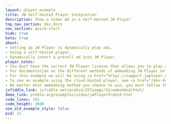 ```yaml
---
layout: player_example
title: JW Self-Hosted Player Integration
description: Show a Video Ad in a Self-Hosted JW Player
top_nav_section: dev_docs
nav_section: quick-start
hide: true
beta: true
about:
- Setting up JW Player to dynamically play ads.
- Using a self-hosted player.
- Dynamically insert a preroll ad into JW Player.
player_notes:
- You must have the correct JW Player license that allows you to play advertising.
- For documentation on the different methods of embedding JW Player on your site, see <a href="https://support.jwplayer.com/customer/portal/articles/1406723-mp4-video-embed">Embedding With JW Player</a>. 
- For this example we will be using <a href="https://support.jwplayer.com/customer/portal/articles/1406723-mp4-video-embed#fndtn-method-3">method 3</a>, a self-hosted player with JW Platform hosted content.
- To see an example using the cloud-hosted player, see <a href="/dev-docs/examples/jw-cloud-example.html">Show a Video Ad in a Cloud Hosted JW Player</a>.
- No matter what embedding method you choose to use, you must follow the <b>custom embed</b> instructions. You cannot use the single-line embed.
jsfiddle_link: jsfiddle.net/prebid/357yaqgc/31/embedded/html/
demo_link: prebid.org/examples/video/jwPlayerPrebid.html
code_lines: 141
code_height: 3600
use_old_example_style: false
pid: 31
---
```

